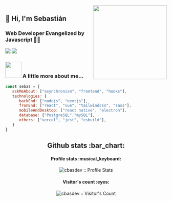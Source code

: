 <img align='right' src="https://media.giphy.com/media/M9gbBd9nbDrOTu1Mqx/giphy.gif" width="230">

## 🌵 Hi, I'm Sebastián 
### Web Developer Evangelized by Javascript 👨‍💻

[![](https://img.shields.io/badge/LinkedIn-cbasdev-blue)](https://www.linkedin.com/in/cbasdev/)
[![](https://img.shields.io/badge/Gmail-info.cbasdev@gmail.com-red)](mailto:info.cbasdev@gmail.com)


### <img src="https://media.giphy.com/media/VgCDAzcKvsR6OM0uWg/giphy.gif" width="50"> A little more about me...  

```javascript
const sebas = {
   askMeAbout: ["asynchronism", "frontend", "hooks"],
   technologies: {
      backEnd: ["nodejs", "nextjs"],
      fronEnd: ["react", "vue", "tailwindcss", "sass"],
      mobileAndDesktop: ["react native", "electron"],
      database: ["PostgreSQL","mySQL"],
      others: ["vercel", "jest", "esbuild"],
   }
}
```
<h2 align="center">Github stats :bar_chart:</h2>

<h4 align="center">Profile stats :musical_keyboard:</h4>

<p align="center"><img src="https://github-readme-stats.vercel.app/api?username=cbasdev&count_private=true&show_icons=true&theme=jolly" alt="cbasdev :: Profile Stats" /></p>

<h4 align="center">Visitor's count :eyes:</h4>

<p align="center"><img src="https://profile-counter.glitch.me/{cbasdev}/count.svg" alt="cbasdev :: Visitor's Count" /></p>
